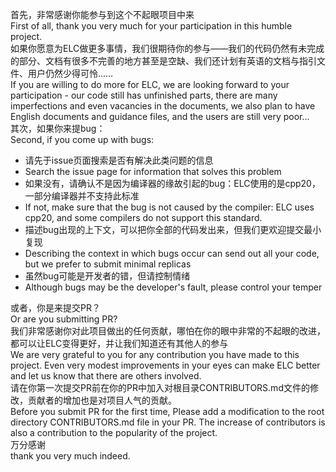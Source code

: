 首先，非常感谢你能参与到这个不起眼项目中来  
First of all, thank you very much for your participation in this humble project.  
如果你愿意为ELC做更多事情，我们很期待你的参与——我们的代码仍然有未完成的部分、文档有很多不完善的地方甚至是空缺、我们还计划有英语的文档与指引文件、用户仍然少得可怜……  
If you are willing to do more for ELC, we are looking forward to your participation - our code still has unfinished parts, there are many imperfections and even vacancies in the documents, we also plan to have English documents and guidance files, and the users are still very poor...  
其次，如果你来提bug：  
Second, if you come up with bugs:  
- 请先于issue页面搜索是否有解决此类问题的信息  
- Search the issue page for information that solves this problem  
- 如果没有，请确认不是因为编译器的缘故引起的bug：ELC使用的是cpp20，一部分编译器并不支持此标准  
- If not, make sure that the bug is not caused by the compiler: ELC uses cpp20, and some compilers do not support this standard.  
- 描述bug出现的上下文，可以把你全部的代码发出来，但我们更欢迎提交最小复现  
- Describing the context in which bugs occur can send out all your code, but we prefer to submit minimal replicas  
- 虽然bug可能是开发者的错，但请控制情绪  
- Although bugs may be the developer's fault, please control your temper  

或者，你是来提交PR？  
Or are you submitting PR?  
我们非常感谢你对此项目做出的任何贡献，哪怕在你的眼中非常的不起眼的改进，都可以让ELC变得更好，并让我们知道还有其他人的参与  
We are very grateful to you for any contribution you have made to this project. Even very modest improvements in your eyes can make ELC better and let us know that there are others involved.  
请在你第一次提交PR前在你的PR中加入对根目录CONTRIBUTORS.md文件的修改，贡献者的增加也是对项目人气的贡献。  
Before you submit PR for the first time, Please add a modification to the root directory CONTRIBUTORS.md file in your PR. The increase of contributors is also a contribution to the popularity of the project.  
万分感谢  
thank you very much indeed.  
